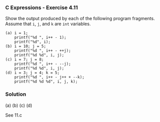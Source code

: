 ### C Expressions - Exercise 4.11

Show the output produced by each of the following program fragments. Assume that `i`, `j`, and `k` are `int` variables.

```
(a) i = 1;
    printf("%d ", i++ - 1);
    printf("%d", i);
(b) i = 10; j = 5;
    printf("%d ", i++ - ++j);
    printf("%d %d", i, j);
(c) i = 7; j = 8;
    printf("%d ", i++ - --j);
    printf("%d %d", i, j);
(d) i = 3; j = 4; k = 5;
    printf("%d ", i++ - j++ + --k);
    printf("%d %d %d", i, j, k);
```

### Solution

(a)
(b) 
(c)
(d)

See 11.c